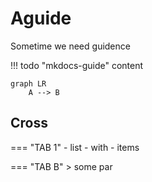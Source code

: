 # Aguide

Sometime we need guidence

!!! todo "mkdocs-guide"
    content

```mermaid
graph LR
    A --> B
```

## Cross

=== "TAB 1"
    - list
    - with
    - items

=== "TAB B"
    > some par